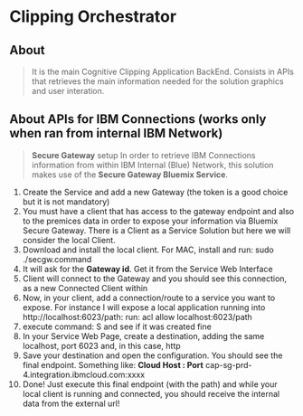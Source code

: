 # Clipping Orchestrator

## About

> It is the main Cognitive Clipping Application BackEnd. Consists in APIs that retrieves the main information needed for the solution graphics and user interation.

## About APIs for IBM Connections (works only when ran from internal IBM Network)
 
> __Secure Gateway__ setup
In order to retrieve IBM Connections information from within IBM Internal (Blue) Network, this solution makes use of the __Secure Gateway Bluemix Service__.

1. Create the Service and add a new Gateway (the token is a good choice but it is not mandatory)
2. You must have a client that has access to the gateway endpoint and also to the premices data in order to expose your information via Bluemix Secure Gateway. There is a Client as a Service Solution but here we will consider the local Client.
3. Download and install the local client. For MAC, install and run: sudo ./secgw.command
4. It will ask for the __Gateway id__. Get it from the Service Web Interface
5. Client will connect to the Gateway and you should see this connection, as a new Connected Client within
6. Now, in your client, add a connection/route to a service you want to expose. For instance I will expose a local application running into http://localhost:6023/path:
run: acl allow localhost:6023/path
7. execute command: S   and see if it was created fine
8. In your Service Web Page, create a destination, adding the same localhost, port 6023 and, in this case, http
9. Save your destination and open the configuration. You should see the final endpoint. Something like: __Cloud Host : Port__
cap-sg-prd-4.integration.ibmcloud.com:xxxx
10. Done! Just execute this final endpoint (with the path) and while your local client is running and connected, you should receive the internal data from the external url!
